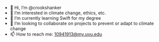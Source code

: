 - 👋 Hi, I’m @crookshanker
- 👀 I’m interested in climate change, ethics, etc.
- 🌱 I’m currently learning Swift for my degree
- 💞️ I’m looking to collaborate on projects to prevent or adapt to climate change
- 📫 How to reach me: 10941913@my.uvu.edu

<!---
crookshanker/crookshanker is a ✨ special ✨ repository because its `README.md` (this file) appears on your GitHub profile.
You can click the Preview link to take a look at your changes.
--->
